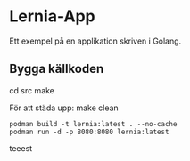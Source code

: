 # Lernia-App

Ett exempel på en applikation skriven i Golang.


## Bygga källkoden

cd src
make

För att städa upp: make clean


```
podman build -t lernia:latest . --no-cache
podman run -d -p 8080:8080 lernia:latest
```

teeest